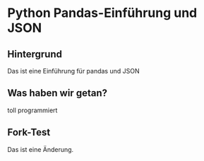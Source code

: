 # Python Pandas-Einführung und JSON
## Hintergrund
Das ist eine Einführung für pandas und JSON
## Was haben wir getan?
toll programmiert
## Fork-Test
Das ist eine Änderung.
